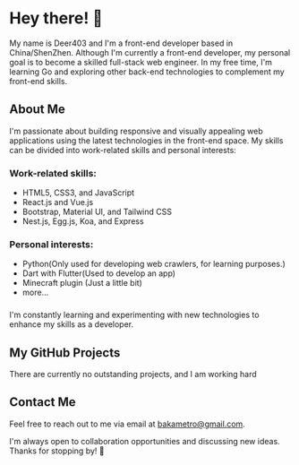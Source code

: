 # Hey there! 👋

My name is Deer403 and I'm a front-end developer based in China/ShenZhen.
Although I'm currently a front-end developer, my personal goal is to become a skilled full-stack web engineer. In my free time, I'm learning Go and exploring other back-end technologies to complement my front-end skills.

## About Me

I'm passionate about building responsive and visually appealing web applications using the latest technologies in the front-end space. My skills can be divided into work-related skills and personal interests:

### Work-related skills:

- HTML5, CSS3, and JavaScript
- React.js and Vue.js
- Bootstrap, Material UI, and Tailwind CSS
- Nest.js, Egg.js, Koa, and Express

### Personal interests:

- Python(Only used for developing web crawlers, for learning purposes.)
- Dart with Flutter(Used to develop an app)
- Minecraft plugin (Just a little bit)
- more...
### 

I'm constantly learning and experimenting with new technologies to enhance my skills as a developer.

## My GitHub Projects

There are currently no outstanding projects, and I am working hard

## Contact Me

Feel free to reach out to me via email at bakametro@gmail.com.

I'm always open to collaboration opportunities and discussing new ideas. Thanks for stopping by! 🙌
